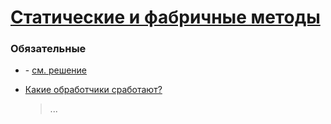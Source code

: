 # [Статические и фабричные методы](https://learn.javascript.ru/static-properties-and-methods)

### Обязательные
 
* []() - [см. решение]()

* [Какие обработчики сработают?]()
  > ...
